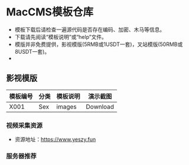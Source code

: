 # MacCMS模板仓库
- 模板下载后请检查一遍源代码是否存在编码、加密、木马等信息。
- 下载请先阅读“模板说明”或“help”文件。
- 模版并非免费提供，影视模版(5RMB或1USDT一套)，叉站模版(50RMB或8USDT一套)。
- 

## 影视模版
|模板编号|分类|模板说明|演示截图|
|-|-|-|-|
|X001|Sex|images|Download|

### 视频采集资源
- 资源地址：https://www.yeszy.fun

### 服务器推荐
